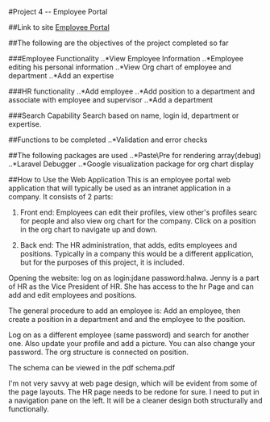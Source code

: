 #Project 4 -- Employee Portal

##Link to site
[Employee Portal](p4-shriak.gopagoda.com)

##The following are the objectives of the project completed so far

###Employee Functionality
..*View Employee Information
..*Employee editing his personal information
..*View Org chart of employee and department
..*Add an expertise


###HR functionality
..*Add employee
..*Add position to a department and associate with employee and supervisor
..*Add a department

###Search Capability
Search based on name, login id, department or expertise.


##Functions to be completed
..*Validation and error checks

##The following packages are used
..*Paste\Pre for rendering array(debug)
..*Laravel Debugger
..*Google visualization package for org chart display

##How to Use the Web Application
This is an employee portal web application that will typically be used as an intranet application in a company. It consists of 2 parts:
1. Front end: Employees can edit their profiles, view other's profiles searc for people and also view org chart for the company. Click on a position in the org chart to navigate up and down.

2. Back end: The HR administration, that adds, edits employees and positions. Typically in a company this would be a different application, but for the purposes of this project, it is included.


Opening the website:
log on as login:jdane password:halwa. Jenny is a part of HR as the Vice President of HR. She has access to the hr Page and can add and edit employees and positions.



The general procedure to add an employee is:
Add an employee, then create a position in a department and and the employee to the position.



Log on as a different employee (same password) and search for another one. Also update your profile and add a picture. You can also change your password.
The org structure is connected on position.


The schema can be viewed in the pdf schema.pdf


I'm not very savvy at web page design, which will be evident from some of the page layouts. The HR page needs to be redone for sure. I need to put in a navigation pane on the left. It will be a cleaner design both structurally and functionally.